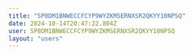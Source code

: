 ```yaml
---
title: "SP0DM1BNWECCFCYP9WYZKMSERNXSR2QKYY10NPSQ"
date: 2024-10-14T20:47:22.804Z
user: SP0DM1BNWECCFCYP9WYZKMSERNXSR2QKYY10NPSQ
layout: "users"
---
```

    
